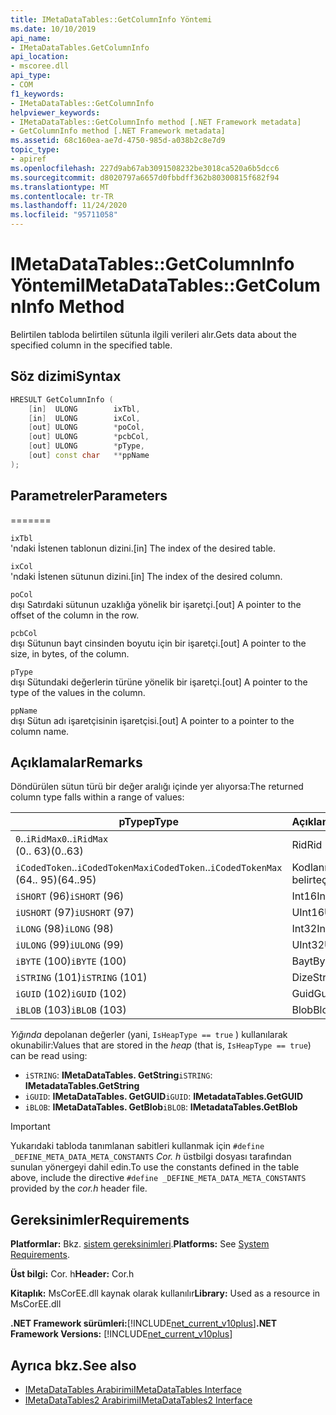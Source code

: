 ```yaml
---
title: IMetaDataTables::GetColumnInfo Yöntemi
ms.date: 10/10/2019
api_name:
- IMetaDataTables.GetColumnInfo
api_location:
- mscoree.dll
api_type:
- COM
f1_keywords:
- IMetaDataTables::GetColumnInfo
helpviewer_keywords:
- IMetaDataTables::GetColumnInfo method [.NET Framework metadata]
- GetColumnInfo method [.NET Framework metadata]
ms.assetid: 68c160ea-ae7d-4750-985d-a038b2c8e7d9
topic_type:
- apiref
ms.openlocfilehash: 227d9ab67ab3091508232be3018ca520a6b5dcc6
ms.sourcegitcommit: d8020797a6657d0fbbdff362b80300815f682f94
ms.translationtype: MT
ms.contentlocale: tr-TR
ms.lasthandoff: 11/24/2020
ms.locfileid: "95711058"
---
```

# <a name="imetadatatablesgetcolumninfo-method"></a><span data-ttu-id="1ae76-102">IMetaDataTables::GetColumnInfo Yöntemi</span><span class="sxs-lookup"><span data-stu-id="1ae76-102">IMetaDataTables::GetColumnInfo Method</span></span>

<span data-ttu-id="1ae76-103">Belirtilen tabloda belirtilen sütunla ilgili verileri alır.</span><span class="sxs-lookup"><span data-stu-id="1ae76-103">Gets data about the specified column in the specified table.</span></span>  
  
## <a name="syntax"></a><span data-ttu-id="1ae76-104">Söz dizimi</span><span class="sxs-lookup"><span data-stu-id="1ae76-104">Syntax</span></span>  
  
```cpp  
HRESULT GetColumnInfo (
    [in]  ULONG        ixTbl,  
    [in]  ULONG        ixCol,  
    [out] ULONG        *poCol,  
    [out] ULONG        *pcbCol,  
    [out] ULONG        *pType,  
    [out] const char   **ppName  
);  
```  
  
## <a name="parameters"></a><span data-ttu-id="1ae76-105">Parametreler</span><span class="sxs-lookup"><span data-stu-id="1ae76-105">Parameters</span></span>

=======

 `ixTbl`  
 <span data-ttu-id="1ae76-106">'ndaki İstenen tablonun dizini.</span><span class="sxs-lookup"><span data-stu-id="1ae76-106">[in] The index of the desired table.</span></span>  
  
 `ixCol`  
 <span data-ttu-id="1ae76-107">'ndaki İstenen sütunun dizini.</span><span class="sxs-lookup"><span data-stu-id="1ae76-107">[in] The index of the desired column.</span></span>  
  
 `poCol`  
 <span data-ttu-id="1ae76-108">dışı Satırdaki sütunun uzaklığa yönelik bir işaretçi.</span><span class="sxs-lookup"><span data-stu-id="1ae76-108">[out] A pointer to the offset of the column in the row.</span></span>  
  
 `pcbCol`  
 <span data-ttu-id="1ae76-109">dışı Sütunun bayt cinsinden boyutu için bir işaretçi.</span><span class="sxs-lookup"><span data-stu-id="1ae76-109">[out] A pointer to the size, in bytes, of the column.</span></span>  
  
 `pType`  
 <span data-ttu-id="1ae76-110">dışı Sütundaki değerlerin türüne yönelik bir işaretçi.</span><span class="sxs-lookup"><span data-stu-id="1ae76-110">[out] A pointer to the type of the values in the column.</span></span>  
  
 `ppName`  
 <span data-ttu-id="1ae76-111">dışı Sütun adı işaretçisinin işaretçisi.</span><span class="sxs-lookup"><span data-stu-id="1ae76-111">[out] A pointer to a pointer to the column name.</span></span>  

## <a name="remarks"></a><span data-ttu-id="1ae76-112">Açıklamalar</span><span class="sxs-lookup"><span data-stu-id="1ae76-112">Remarks</span></span>

<span data-ttu-id="1ae76-113">Döndürülen sütun türü bir değer aralığı içinde yer alıyorsa:</span><span class="sxs-lookup"><span data-stu-id="1ae76-113">The returned column type falls within a range of values:</span></span>

| <span data-ttu-id="1ae76-114">pType</span><span class="sxs-lookup"><span data-stu-id="1ae76-114">pType</span></span>                    | <span data-ttu-id="1ae76-115">Açıklama</span><span class="sxs-lookup"><span data-stu-id="1ae76-115">Description</span></span>   | <span data-ttu-id="1ae76-116">Yardımcı işlevi</span><span class="sxs-lookup"><span data-stu-id="1ae76-116">Helper function</span></span>                   |
|--------------------------|---------------|-----------------------------------|
| <span data-ttu-id="1ae76-117">`0`..`iRidMax`</span><span class="sxs-lookup"><span data-stu-id="1ae76-117">`0`..`iRidMax`</span></span><br><span data-ttu-id="1ae76-118">(0.. 63)</span><span class="sxs-lookup"><span data-stu-id="1ae76-118">(0..63)</span></span>   | <span data-ttu-id="1ae76-119">Rid</span><span class="sxs-lookup"><span data-stu-id="1ae76-119">Rid</span></span>           | <span data-ttu-id="1ae76-120">**Isrbıtype türü**</span><span class="sxs-lookup"><span data-stu-id="1ae76-120">**IsRidType**</span></span><br><span data-ttu-id="1ae76-121">**IsRidOrToken**</span><span class="sxs-lookup"><span data-stu-id="1ae76-121">**IsRidOrToken**</span></span> |
| <span data-ttu-id="1ae76-122">`iCodedToken`..`iCodedTokenMax`</span><span class="sxs-lookup"><span data-stu-id="1ae76-122">`iCodedToken`..`iCodedTokenMax`</span></span><br><span data-ttu-id="1ae76-123">(64.. 95)</span><span class="sxs-lookup"><span data-stu-id="1ae76-123">(64..95)</span></span> | <span data-ttu-id="1ae76-124">Kodlanmış belirteç</span><span class="sxs-lookup"><span data-stu-id="1ae76-124">Coded token</span></span> | <span data-ttu-id="1ae76-125">**IsCodedTokenType**</span><span class="sxs-lookup"><span data-stu-id="1ae76-125">**IsCodedTokenType**</span></span> <br><span data-ttu-id="1ae76-126">**IsRidOrToken**</span><span class="sxs-lookup"><span data-stu-id="1ae76-126">**IsRidOrToken**</span></span> |
| <span data-ttu-id="1ae76-127">`iSHORT` (96)</span><span class="sxs-lookup"><span data-stu-id="1ae76-127">`iSHORT` (96)</span></span>            | <span data-ttu-id="1ae76-128">Int16</span><span class="sxs-lookup"><span data-stu-id="1ae76-128">Int16</span></span>         | <span data-ttu-id="1ae76-129">**IsFixedType**</span><span class="sxs-lookup"><span data-stu-id="1ae76-129">**IsFixedType**</span></span>                   |
| <span data-ttu-id="1ae76-130">`iUSHORT` (97)</span><span class="sxs-lookup"><span data-stu-id="1ae76-130">`iUSHORT` (97)</span></span>           | <span data-ttu-id="1ae76-131">UInt16</span><span class="sxs-lookup"><span data-stu-id="1ae76-131">UInt16</span></span>        | <span data-ttu-id="1ae76-132">**IsFixedType**</span><span class="sxs-lookup"><span data-stu-id="1ae76-132">**IsFixedType**</span></span>                   |
| <span data-ttu-id="1ae76-133">`iLONG` (98)</span><span class="sxs-lookup"><span data-stu-id="1ae76-133">`iLONG` (98)</span></span>             | <span data-ttu-id="1ae76-134">Int32</span><span class="sxs-lookup"><span data-stu-id="1ae76-134">Int32</span></span>         | <span data-ttu-id="1ae76-135">**IsFixedType**</span><span class="sxs-lookup"><span data-stu-id="1ae76-135">**IsFixedType**</span></span>                   |
| <span data-ttu-id="1ae76-136">`iULONG` (99)</span><span class="sxs-lookup"><span data-stu-id="1ae76-136">`iULONG` (99)</span></span>            | <span data-ttu-id="1ae76-137">UInt32</span><span class="sxs-lookup"><span data-stu-id="1ae76-137">UInt32</span></span>        | <span data-ttu-id="1ae76-138">**IsFixedType**</span><span class="sxs-lookup"><span data-stu-id="1ae76-138">**IsFixedType**</span></span>                   |
| <span data-ttu-id="1ae76-139">`iBYTE` (100)</span><span class="sxs-lookup"><span data-stu-id="1ae76-139">`iBYTE` (100)</span></span>            | <span data-ttu-id="1ae76-140">Bayt</span><span class="sxs-lookup"><span data-stu-id="1ae76-140">Byte</span></span>          | <span data-ttu-id="1ae76-141">**IsFixedType**</span><span class="sxs-lookup"><span data-stu-id="1ae76-141">**IsFixedType**</span></span>                   |
| <span data-ttu-id="1ae76-142">`iSTRING` (101)</span><span class="sxs-lookup"><span data-stu-id="1ae76-142">`iSTRING` (101)</span></span>          | <span data-ttu-id="1ae76-143">Dize</span><span class="sxs-lookup"><span data-stu-id="1ae76-143">String</span></span>        | <span data-ttu-id="1ae76-144">**IsHeapType**</span><span class="sxs-lookup"><span data-stu-id="1ae76-144">**IsHeapType**</span></span>                    |
| <span data-ttu-id="1ae76-145">`iGUID` (102)</span><span class="sxs-lookup"><span data-stu-id="1ae76-145">`iGUID` (102)</span></span>            | <span data-ttu-id="1ae76-146">Guid</span><span class="sxs-lookup"><span data-stu-id="1ae76-146">Guid</span></span>          | <span data-ttu-id="1ae76-147">**IsHeapType**</span><span class="sxs-lookup"><span data-stu-id="1ae76-147">**IsHeapType**</span></span>                    |
| <span data-ttu-id="1ae76-148">`iBLOB` (103)</span><span class="sxs-lookup"><span data-stu-id="1ae76-148">`iBLOB` (103)</span></span>            | <span data-ttu-id="1ae76-149">Blob</span><span class="sxs-lookup"><span data-stu-id="1ae76-149">Blob</span></span>          | <span data-ttu-id="1ae76-150">**IsHeapType**</span><span class="sxs-lookup"><span data-stu-id="1ae76-150">**IsHeapType**</span></span>                    |

<span data-ttu-id="1ae76-151">*Yığında* depolanan değerler (yani, `IsHeapType == true` ) kullanılarak okunabilir:</span><span class="sxs-lookup"><span data-stu-id="1ae76-151">Values that are stored in the *heap* (that is, `IsHeapType == true`) can be read using:</span></span>

- <span data-ttu-id="1ae76-152">`iSTRING`: **IMetaDataTables. GetString**</span><span class="sxs-lookup"><span data-stu-id="1ae76-152">`iSTRING`: **IMetadataTables.GetString**</span></span>
- <span data-ttu-id="1ae76-153">`iGUID`: **IMetaDataTables. GetGUID**</span><span class="sxs-lookup"><span data-stu-id="1ae76-153">`iGUID`: **IMetadataTables.GetGUID**</span></span>
- <span data-ttu-id="1ae76-154">`iBLOB`: **IMetaDataTables. GetBlob**</span><span class="sxs-lookup"><span data-stu-id="1ae76-154">`iBLOB`: **IMetadataTables.GetBlob**</span></span>

> [!IMPORTANT]
> <span data-ttu-id="1ae76-155">Yukarıdaki tabloda tanımlanan sabitleri kullanmak için `#define _DEFINE_META_DATA_META_CONSTANTS` *Cor. h* üstbilgi dosyası tarafından sunulan yönergeyi dahil edin.</span><span class="sxs-lookup"><span data-stu-id="1ae76-155">To use the constants defined in the table above, include the directive `#define _DEFINE_META_DATA_META_CONSTANTS` provided by the *cor.h* header file.</span></span>

## <a name="requirements"></a><span data-ttu-id="1ae76-156">Gereksinimler</span><span class="sxs-lookup"><span data-stu-id="1ae76-156">Requirements</span></span>  

 <span data-ttu-id="1ae76-157">**Platformlar:** Bkz. [sistem gereksinimleri](../../get-started/system-requirements.md).</span><span class="sxs-lookup"><span data-stu-id="1ae76-157">**Platforms:** See [System Requirements](../../get-started/system-requirements.md).</span></span>  
  
 <span data-ttu-id="1ae76-158">**Üst bilgi:** Cor. h</span><span class="sxs-lookup"><span data-stu-id="1ae76-158">**Header:** Cor.h</span></span>  
  
 <span data-ttu-id="1ae76-159">**Kitaplık:** MsCorEE.dll kaynak olarak kullanılır</span><span class="sxs-lookup"><span data-stu-id="1ae76-159">**Library:** Used as a resource in MsCorEE.dll</span></span>  
  
 <span data-ttu-id="1ae76-160">**.NET Framework sürümleri:**[!INCLUDE[net_current_v10plus](../../../../includes/net-current-v10plus-md.md)]</span><span class="sxs-lookup"><span data-stu-id="1ae76-160">**.NET Framework Versions:** [!INCLUDE[net_current_v10plus](../../../../includes/net-current-v10plus-md.md)]</span></span>  
  
## <a name="see-also"></a><span data-ttu-id="1ae76-161">Ayrıca bkz.</span><span class="sxs-lookup"><span data-stu-id="1ae76-161">See also</span></span>

- [<span data-ttu-id="1ae76-162">IMetaDataTables Arabirimi</span><span class="sxs-lookup"><span data-stu-id="1ae76-162">IMetaDataTables Interface</span></span>](imetadatatables-interface.md)
- [<span data-ttu-id="1ae76-163">IMetaDataTables2 Arabirimi</span><span class="sxs-lookup"><span data-stu-id="1ae76-163">IMetaDataTables2 Interface</span></span>](imetadatatables2-interface.md)
